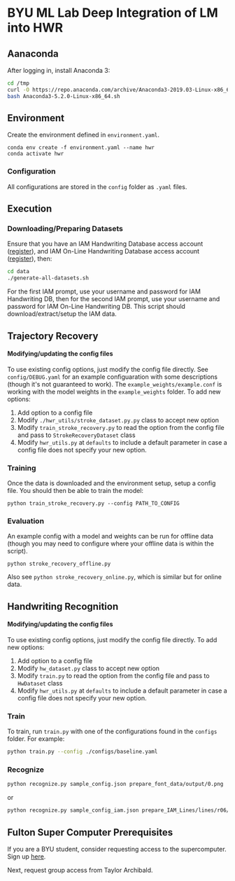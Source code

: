 # BYU ML Lab Deep Integration of LM into HWR

## Aanaconda
After logging in, install Anaconda 3:

``` sh
cd /tmp
curl -O https://repo.anaconda.com/archive/Anaconda3-2019.03-Linux-x86_64.sh
bash Anaconda3-5.2.0-Linux-x86_64.sh
```

## Environment

Create the environment defined in `environment.yaml`.
```
conda env create -f environment.yaml --name hwr
conda activate hwr
```

### Configuration

All configurations are stored in the `config` folder as `.yaml` files.

## Execution

### Downloading/Preparing Datasets

Ensure that you have an IAM Handwriting Database access account ([register](http://www.fki.inf.unibe.ch/DBs/iamDB/iLogin/index.php)), and IAM On-Line Handwriting Database access account ([register](http://www.fki.inf.unibe.ch/DBs/iamOnDB/iLogin/index.php)), then:

``` bash
cd data
./generate-all-datasets.sh
```

For the first IAM prompt, use your username and password for IAM Handwriting DB, then for the second IAM prompt, use your username and password for IAM On-Line Handwriting DB. This script should download/extract/setup the IAM data.

## Trajectory Recovery

#### Modifying/updating the config files
To use existing config options, just modify the config file directly. See `config/DEBUG.yaml` for an example configuaration with some descriptions (though it's not guaranteed to work). The `example_weights/example.conf` is working with the model weights in the `example_weights` folder. To add new options:

1. Add option to a config file
2. Modify `./hwr_utils/stroke_dataset.py.py` class to accept new option
3. Modify `train_stroke_recovery.py` to read the option from the config file and pass to `StrokeRecoveryDataset` class
4. Modify `hwr_utils.py` at `defaults` to include a default parameter in case a config file does not specify your new option.

### Training
Once the data is downloaded and the environment setup, setup a config file. You should then be able to train the model:

```
python train_stroke_recovery.py --config PATH_TO_CONFIG
```

### Evaluation
An example config with a model and weights can be run for offline data (though you may need to configure where your offline data is within the script).

```
python stroke_recovery_offline.py
```

Also see `python stroke_recovery_online.py`, which is similar but for online data.

## Handwriting Recognition

#### Modifying/updating the config files
To use existing config options, just modify the config file directly. To add new options:

1. Add option to a config file
2. Modify `hw_dataset.py` class to accept new option
3. Modify `train.py` to read the option from the config file and pass to `HwDataset` class
4. Modify `hwr_utils.py` at `defaults` to include a default parameter in case a config file does not specify your new option.

### Train

To train, run `train.py` with one of the configurations found in the `configs` folder.  For example:

``` sh
python train.py --config ./configs/baseline.yaml
```

### Recognize

``` sh
python recognize.py sample_config.json prepare_font_data/output/0.png
```
or 

``` sh
python recognize.py sample_config_iam.json prepare_IAM_Lines/lines/r06/r06-000/r06-000-00.png
```

## Fulton Super Computer Prerequisites

If you are a BYU student, consider requesting access to the supercomputer. Sign up [here](https://rc.byu.edu/account/create/).

Next, request group access from Taylor Archibald.
